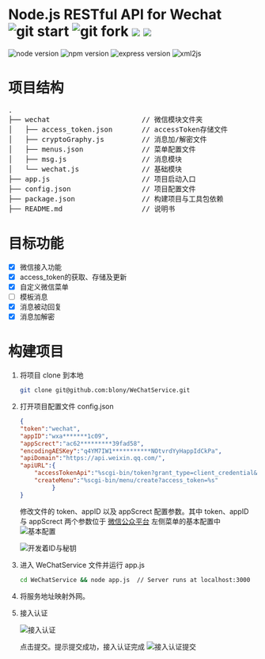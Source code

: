 # Node.js RESTful API for Wechat ![git start](https://img.shields.io/github/stars/blony/wechatservice.svg?style=social&label=Star) ![git fork](https://img.shields.io/github/forks/blony/wechatservice.svg?style=social&label=Fork) [![](https://img.shields.io/github/issues/blony/wechatservice.svg?style=social&label=Issues)](https://github.com/blony/wechatservice/issues) [![](https://img.shields.io/github/release/blony/wechatservice.svg?style=social&label=Releases)](https://github.com/blony/wechatservice/releases)

![node version](https://img.shields.io/badge/node-10.1.0-brightgreen.svg)
![npm version](https://img.shields.io/badge/npm-6.4.1-brightgreen.svg)
![express version](https://img.shields.io/badge/express-4.15.3-blue.svg)
![xml2js](https://img.shields.io/badge/xml2js-0.4.17-orange.svg)

# 项目结构
<pre>
.
├── wechat                      // 微信模块文件夹
│   ├── access_token.json       // accessToken存储文件
│   ├── cryptoGraphy.js         // 消息加/解密文件
│   ├── menus.json              // 菜单配置文件
│   ├── msg.js                  // 消息模块
│   └── wechat.js               // 基础模块          
├── app.js                      // 项目启动入口
├── config.json                 // 项目配置文件
├── package.json                // 构建项目与工具包依赖
├── README.md                   // 说明书
</pre>

# 目标功能
- [x] 微信接入功能
- [x] access_token的获取、存储及更新
- [x] 自定义微信菜单
- [ ] 模板消息
- [x] 消息被动回复
- [x] 消息加解密

# 构建项目
 1. 将项目 clone 到本地
    ```bash
    git clone git@github.com:blony/WeChatService.git
    ```

 2. 打开项目配置文件 config.json
 
    ```json
    {
    "token":"wechat",
    "appID":"wxa*******1c09",
    "appScrect":"ac62*********39fad58",
    "encodingAESKey":"q4YM7IW1***********NOtvrdYyHappIdCkPa",
    "apiDomain":"https://api.weixin.qq.com/",
    "apiURL":{
        "accessTokenApi":"%scgi-bin/token?grant_type=client_credential&appid=%s&secret=%s",
        "createMenu":"%scgi-bin/menu/create?access_token=%s"
             }
    }
    ```

    修改文件的 token、appID 以及 appScrect 配置参数。其中 token、appID 与 appScrect 两个参数位于 [微信公众平台](https://mp.weixin.qq.com/) 左侧菜单的基本配置中
    ![基本配置](http://img.blog.csdn.net/20170527134810969?watermark/2/text/aHR0cDovL2Jsb2cuY3Nkbi5uZXQvaHZrQ29kZXI=/font/5a6L5L2T/fontsize/400/fill/I0JBQkFCMA==/dissolve/70/gravity/SouthEast)

    ![开发着ID与秘钥](http://img.blog.csdn.net/20170601095037229?watermark/2/text/aHR0cDovL2Jsb2cuY3Nkbi5uZXQvaHZrQ29kZXI=/font/5a6L5L2T/fontsize/400/fill/I0JBQkFCMA==/dissolve/70/gravity/SouthEast)

 3. 进入 WeChatService 文件并运行 app.js
    ```bash
    cd WeChatService && node app.js  // Server runs at localhost:3000
    ```

 4. 将服务地址映射外网。
    

1. 接入认证

    ![接入认证](http://img.blog.csdn.net/20170527141026200?watermark/2/text/aHR0cDovL2Jsb2cuY3Nkbi5uZXQvaHZrQ29kZXI=/font/5a6L5L2T/fontsize/400/fill/I0JBQkFCMA==/dissolve/70/gravity/SouthEast)

    点击提交。提示提交成功，接入认证完成
    ![接入认证提交](http://img.blog.csdn.net/20170527141056778?watermark/2/text/aHR0cDovL2Jsb2cuY3Nkbi5uZXQvaHZrQ29kZXI=/font/5a6L5L2T/fontsize/400/fill/I0JBQkFCMA==/dissolve/70/gravity/SouthEast)
